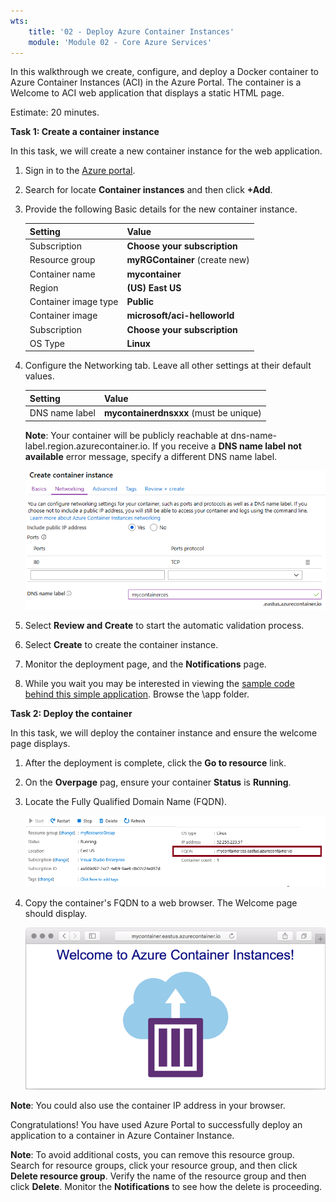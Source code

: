 ```yaml
---
wts:
    title: '02 - Deploy Azure Container Instances'
    module: 'Module 02 - Core Azure Services'
---
```


In this walkthrough we create, configure, and deploy a Docker container to Azure Container Instances (ACI) in the Azure Portal. The container is a Welcome to ACI web application that displays a static HTML page. 

Estimate: 20 minutes.

**Task 1: Create a container instance**

In this task, we will create a new container instance for the web application. 

1. Sign in to the [Azure portal](https://portal.azure.com).

2. Search for locate **Container instances** and then click **+Add**. 

3. Provide the following Basic details for the new container instance. 

	| Setting| Value|
	|----|----|
	| Subscription | **Choose your subscription** |
	| Resource group | **myRGContainer** (create new) |
	| Container name| **mycontainer**|
	| Region | **(US) East US** |
	| Container image type| **Public**|
	| Container image| **microsoft/aci-helloworld**|
	| Subscription | **Choose your subscription**|
	| OS Type| **Linux** |

4. Configure the Networking tab. Leave all other settings at their default values.

	| Setting| Value|
	|--|--|
	| DNS name label| **mycontainerdnsxxx** (must be unique) |
	
	**Note**: Your container will be publicly reachable at dns-name-label.region.azurecontainer.io. If you receive a **DNS name label not available** error message, specify a different DNS name label.

	![Screenshot of the configuration pane of the create container instances blade, in Azure portal, with the DNS name label entered. ](../images/0201.png)

5. Select **Review and Create** to start the automatic validation process.

6. Select **Create** to create the container instance. 

7. Monitor the deployment page, and the **Notifications** page. 

8. While you wait you may be interested in viewing the [sample code behind this simple application](https://github.com/Azure-Samples/aci-helloworld).  Browse the \app folder. 

**Task 2: Deploy the container**

In this task, we will deploy the container instance and ensure the welcome page displays.

1. After the deployment is complete, click the **Go to resource** link.

2. On the **Overpage** pag, ensure your container **Status** is **Running**. 

3. Locate the Fully Qualified Domain Name (FQDN).

	![Screenshot of the overview pane for the newly created container in Azure portal, with the FQDN highlighted. ](../images/0202.png)

2. Copy the container's FQDN to a web browser. The Welcome page should display. 

	![Screenshot of the ACI welcome message shown in a web browser.](../images/0203.png)

**Note**: You could also use the container IP address in your browser. 

Congratulations! You have used Azure Portal to successfully deploy an application to a container in Azure Container Instance.

**Note**: To avoid additional costs, you can remove this resource group. Search for resource groups, click your resource group, and then click **Delete resource group**. Verify the name of the resource group and then click **Delete**. Monitor the **Notifications** to see how the delete is proceeding.